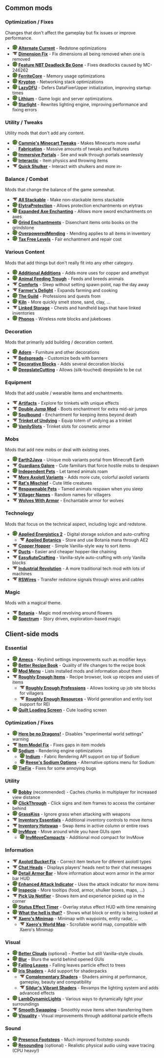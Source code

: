 ## Common mods

### Optimization / Fixes

Changes that don't affect the gameplay but fix issues or improve performance.

- ![](icon/mr.png) **[Alternate Current]** - Redstone optimizations
- ![](icon/cf.png) **[Dimension Fix]** - Fix dimensions all being removed when one is removed
- ![](icon/mr.png) **[Feature NBT Deadlock Be Gone]** - Fixes deadlocks caused by MC-246262
- ![](icon/mr.png) **[FerriteCore]** - Memory usage optimizations
- ![](icon/mr.png) **[Krypton]** - Networking stack optimizations
- ![](icon/mr.png) **[LazyDFU]** - Defers DataFixerUpper initialization, improving startup times
- ![](icon/mr.png) **[Lithium]** - Game logic and server optimizations
- ![](icon/mr.png) **[Starlight]** - Rewrites lighting engine, improving performance and fixing errors

[Alternate Current]: https://modrinth.com/mod/alternate-current
[Dimension Fix]: https://www.curseforge.com/minecraft/mc-mods/dimension-fix-some-forge-patches-ported
[Feature NBT Deadlock Be Gone]: https://modrinth.com/mod/feature-nbt-deadlock-be-gone
[FerriteCore]: https://modrinth.com/mod/ferrite-core
[Krypton]: https://modrinth.com/mod/krypton
[LazyDFU]: https://modrinth.com/mod/lazydfu
[Lithium]: https://modrinth.com/mod/lithium
[Starlight]: https://modrinth.com/mod/starlight

### Utility / Tweaks

Utility mods that don't add any content.

- ![](icon/mr.png) **[Cammie's Minecart Tweaks]** - Makes Minecarts more useful
- ![](icon/gh.png) **[Fabrication]** - Massive amounts of tweaks and features
- ![](icon/mr.png) **[Immersive Portals]** - See and walk through portals seamlessly
- ![](icon/mr.png) **[Interactic]** - Item physics and throwing items
- ![](icon/cf.png) **[Quick Shulker]** - Interact with shulkers and more in-

[Cammie's Minecart Tweaks]: https://modrinth.com/mod/cammies-minecart-tweaks
[Fabrication]: https://github.com/unascribed/Fabrication
[Immersive Portals]: https://modrinth.com/mod/immersiveportals
[Interactic]: https://modrinth.com/mod/interactic
[Quick Shulker]: https://www.curseforge.com/minecraft/mc-mods/quick-shulker

### Balance / Combat

Mods that change the balance of the game somewhat.

- ![](icon/cf.png) **[All Stackable]** - Make non-stackable items stackable
- ![](icon/mr.png) **[ElytraProtection]** - Allows protection enchantments on elytras
- ![](icon/mr.png) **[Expanded Axe Enchanting]** - Allows more sword enchantments on axes
- ![](icon/mr.png) **[Grind Enchantments]** - Disenchant items onto books on the grindstone
- ![](icon/mr.png) **[OverpoweredMending]** - Mending applies to all items in inventory
- ![](icon/mr.png) **[Tax Free Levels]** - Fair enchantment and repair cost

[All Stackable]: https://www.curseforge.com/minecraft/mc-mods/all-stackable
[ElytraProtection]: https://modrinth.com/mod/elytraprotection
[Expanded Axe Enchanting]: https://modrinth.com/mod/expanded-axe-enchanting
[Grind Enchantments]: https://modrinth.com/mod/grind-enchantments
[OverpoweredMending]: https://modrinth.com/mod/overpoweredmending
[Tax Free Levels]: https://modrinth.com/mod/tax-free-levels

### Various Content

Mods that add things but don't really fit into any other category.

- ![](icon/mr.png) **[Additional Additions]** - Adds more uses for copper and amethyst
- ![](icon/mr.png) **[Animal Feeding Trough]** - Feeds and breeds animals
- ![](icon/cf.png) **[Comforts]** - Sleep without setting spawn point, nap the day away
- ![](icon/cf.png) **[Farmer's Delight]** - Expands farming and cooking
- ![](icon/mr.png) **[The Guild]** - Professions and quests from
- ![](icon/mr.png) **[Kiln]** - More quickly smelt stone, sand, clay, ...
- ![](icon/cf.png) **[Linked Storage]** - Chests and handheld bags that have linked inventories
- ![](icon/mr.png) **[Phonos]** - Wireless note blocks and jukeboxes

[Additional Additions]: https://modrinth.com/mod/addadd
[Animal Feeding Trough]: https://modrinth.com/mod/animal_feeding_trough
[Comforts]: https://www.curseforge.com/minecraft/mc-mods/comforts-fabric
[Farmer's Delight]: https://www.curseforge.com/minecraft/mc-mods/farmers-delight-fabric
[The Guild]: https://modrinth.com/mod/guild
[Kiln]: https://modrinth.com/mod/kiln
[Linked Storage]: https://www.curseforge.com/minecraft/mc-mods/linked-storage
[Phonos]: https://modrinth.com/mod/phonos

### Decoration

Mods that primarily add building / decoration content.

- ![](icon/mr.png) **[Adorn]** - Furniture and other decorations
- ![](icon/cf.png) **[Bedspreads]** - Customize beds with banners
- ![](icon/cf.png) **[Decorative Blocks]** - Adds several decoration blocks
- ![](icon/mr.png) **[DeepslateCutting]** - Allows (silk-touched) deepslate to be cut

[Adorn]: https://modrinth.com/mod/adorn
[Bedspreads]: https://www.curseforge.com/minecraft/mc-mods/bedspreads-fabric
[Decorative Blocks]: https://www.curseforge.com/minecraft/mc-mods/decorative-blocks
[DeepslateCutting]: https://modrinth.com/mod/deepslatecutting

### Equipment

Mods that add usable / wearable items and enchantments.

- ![](icon/cf.png) **[Artifacts]** - Explore for trinkets with unique effects
- ![](icon/cf.png) **[Double Jump Mod]** - Boots enchantment for extra mid-air jumps
- ![](icon/mr.png) **[Soulbound]** - Enchantment for keeping items beyond death
- ![](icon/cf.png) **[Trinket of Undying]** - Equip totem of undying as a trinket
- ![](icon/mr.png) **[VanilySlots]** - Trinket slots for cosmetic armor

[Artifacts]: https://www.curseforge.com/minecraft/mc-mods/artifacts-fabric
[Double Jump Mod]: https://www.curseforge.com/minecraft/mc-mods/double-jump-mod
[Soulbound]: https://modrinth.com/mod/soulbound
[Trinket of Undying]: https://www.curseforge.com/minecraft/mc-mods/trinket-of-undying-fabric
[VanilySlots]: https://modrinth.com/mod/vanity

### Mobs

Mods that add new mobs or deal with existing ones.

- ![](icon/mr.png) **[Earth2Java]** - Unique mob variants portal from Minecraft Earth
- ![](icon/cf.png) **[Guardians Galore]** - Cute familiars that force hostile mobs to despawn
- ![](icon/mr.png) **[Independent Pets]** - Let tamed animals roam
- ![](icon/cf.png) **[More Axolotl Variants]** - Adds more cute, colorful axolotl variants
- ![](icon/cf.png) **[Rat's Mischief]** - Cute little creatures
- ![](icon/cf.png) **[Respawnable Pets]** - Tamed animals respawn when you sleep
- ![](icon/cf.png) **[Villager Names]** - Random names for villagers
- ![](icon/cf.png) **[Wolves With Armor]** - Enchantable armor for wolves

[Earth2Java]: https://modrinth.com/mod/earth2java
[Guardians Galore]: https://www.curseforge.com/minecraft/mc-mods/guardians-galore
[Independent Pets]: https://modrinth.com/mod/indypets
[More Axolotl Variants]: https://www.curseforge.com/minecraft/mc-mods/mavm
[Rat's Mischief]: https://www.curseforge.com/minecraft/mc-mods/rats-mischief
[Respawnable Pets]: https://www.curseforge.com/minecraft/mc-mods/respawnable-pets
[Villager Names]: https://www.curseforge.com/minecraft/mc-mods/villager-names-fabric-version
[Wolves With Armor]: https://www.curseforge.com/minecraft/mc-mods/wolves-with-armor

### Technology

Mods that focus on the technical aspect, including logic and redstone.

- ![](icon/mr.png) **[Applied Energistics 2]** - Digital storage solution and auto-crafting
  - ![](icon/cf.png) **[Applied Botanics]** - Store and use Botania mana through AE2
- ![](icon/cf.png) **[Copper Hopper]** - Simple Vanilla-style way to sort items
- ![](icon/cf.png) **[Ducts]** - Easier and cheaper hopper-like chaining
- ![](icon/cf.png) **[EasyAutoCrafting]** - Vanilla-style auto-crafting with only Vanilla blocks
- ![](icon/cf.png) **[Industrial Revolution]** - A more traditional tech mod with lots of machines
- ![](icon/cf.png) **[RSWires]** - Transfer redstone signals through wires and cables

[Applied Energistics 2]: https://modrinth.com/mod/ae2
[Applied Botanics]: https://www.curseforge.com/minecraft/mc-mods/applied-botanics-addon
[Copper Hopper]: https://www.curseforge.com/minecraft/mc-mods/copper-hopper
[Ducts]: https://www.curseforge.com/minecraft/mc-mods/ducts
[EasyAutoCrafting]: https://www.curseforge.com/minecraft/mc-mods/easyautocrafting
[Industrial Revolution]: https://www.curseforge.com/minecraft/mc-mods/industrial-revolution
[RSWires]: https://www.curseforge.com/minecraft/mc-mods/rswires

### Magic

Mods with a magical theme.

- ![](icon/cf.png) **[Botania]** - Magic mod revolving around flowers
- ![](icon/mr.png) **[Spectrum]** - Story driven, exploration-based magic

[Botania]: https://www.curseforge.com/minecraft/mc-mods/botania-fabric
[Spectrum]: https://modrinth.com/mod/spectrum


## Client-side mods

### Essential

- ![](icon/mr.png) **[Amecs]** - Keybind settings improvements such as modifier keys
- ![](icon/mr.png) **[Better Recipe Book]** - Quality of life changes to the recipe book
- ![](icon/mr.png) **[Mod Menu]** - Lists installed mods and information about them
- ![](icon/cf.png) **[Roughly Enough Items]** - Recipe browser, look up recipes and uses of items
  - ![](icon/cf.png) **[Roughly Enough Professions]** - Allows looking up job site blocks for villagers
  - ![](icon/cf.png) **[Roughly Enough Resources]** - World generation and entity loot support for REI
- ![](icon/mr.png) **[Quilt Loading Screen]** - Cute loading screen

[Amecs]: https://modrinth.com/mod/amecs
[Better Recipe Book]: https://modrinth.com/mod/brb
[Mod Menu]: https://modrinth.com/mod/modmenu
[Roughly Enough Items]: https://www.curseforge.com/minecraft/mc-mods/roughly-enough-items
[Roughly Enough Professions]: https://www.curseforge.com/minecraft/mc-mods/roughly-enough-professions-rep
[Roughly Enough Resources]: https://www.curseforge.com/minecraft/mc-mods/roughly-enough-resources
[Quilt Loading Screen]: https://modrinth.com/mod/quilt-loading-screen

### Optimization / Fixes

- ![](icon/mr.png) **[Here be no Dragons!]** - Disables "experimental world settings" warning
- ![](icon/cf.png) **[Item Model Fix]** - Fixes gaps in item models
- ![](icon/mr.png) **[Sodium]** - Rendering engine optimizations
  - ![](icon/mr.png) **[Indium]** - Fabric Rendering API support on top of Sodium
  - ![](icon/mr.png) **[Reese's Sodium Options]** - Alternative options menu for Sodium
- ![](icon/mr.png) **[TieFix]** - Fixes for some annoying bugs

[Here be no Dragons!]: https://modrinth.com/mod/here-be-no-dragons
[Item Model Fix]: https://www.curseforge.com/minecraft/mc-mods/item-model-fix
[Sodium]: https://modrinth.com/mod/sodium
[Indium]: https://modrinth.com/mod/indium
[Reese's Sodium Options]: https://modrinth.com/mod/reeses-sodium-options
[TieFix]: https://modrinth.com/mod/tiefix

### Utility

- ![](icon/mr.png) **[Bobby]** (recommended) - Caches chunks in multiplayer for increased view distance
- ![](icon/mr.png) **[ClickThrough]** - Click signs and item frames to access the container behind
- ![](icon/mr.png) **[GrassKiss]** - Ignore grass when attacking with weapons
- ![](icon/cf.png) **[Inventory Essentials]** - Additional inventory controls to move items
- ![](icon/cf.png) **[Inventory Hotswap]** - Swap items in active column or entire rows
- ![](icon/mr.png) **[InvMove]** - Move around while you have GUIs open
  - ![](icon/mr.png) **[InvMoveCompacts]** - Additional mod compact for InvMove

[Bobby]: https://modrinth.com/mod/bobby
[ClickThrough]: https://modrinth.com/mod/clickthrough
[GrassKiss]: https://modrinth.com/mod/grass-kiss
[Inventory Essentials]: https://www.curseforge.com/minecraft/mc-mods/inventory-essentials-fabric
[Inventory Hotswap]: https://www.curseforge.com/minecraft/mc-mods/inventory-hotswap
[InvMove]: https://modrinth.com/mod/invmove
[InvMoveCompacts]: https://modrinth.com/mod/invmovecompats

### Information

- ![](icon/cf.png) **[Axolotl Bucket Fix]** - Correct item texture for diferent axolotl types
- ![](icon/cf.png) **[Chat Heads]** - Displays players' heads next to their chat messages
- ![](icon/mr.png) **[Detail Armor Bar]** - More information about worn armor in the armor bar HUD
- ![](icon/mr.png) **[Enhanced Attack Indicator]** - Uses the attack indicator for more items
- ![](icon/mr.png) **[Inspecio]** - More tooltips (food, armor, shulker boxes, maps, ...)
- ![](icon/cf.png) **[Pick Up Notifier]** - Shows item and experience picked up in the corner
- ![](icon/mr.png) **[Status Effect Timer]** - Overlay status effect HUD with time remaining
- ![](icon/mr.png) **[What the hell is that?]** - Shows what block or entity is being looked at
- ![](icon/cf.png) **[Xaero's Minimap]** - Minimap with waypoints, entity radar, ...
  - ![](icon/cf.png) **[Xaero's World Map]** - Scrollable world map, compatible with Xaero's Minimap

[Axolotl Bucket Fix]: https://www.curseforge.com/minecraft/mc-mods/axolotl-bucket-fix
[Chat Heads]: https://www.curseforge.com/minecraft/mc-mods/chat-heads
[Detail Armor Bar]: https://modrinth.com/mod/detail-armor-bar
[Enhanced Attack Indicator]: https://modrinth.com/mod/enhanced-attack-indicator
[Inspecio]: https://modrinth.com/mod/inspecio
[Pick Up Notifier]: https://www.curseforge.com/minecraft/mc-mods/pick-up-notifier-fabric
[Status Effect Timer]: https://modrinth.com/mod/statuseffecttimer
[What the hell is that?]: https://modrinth.com/mod/wthit
[Xaero's Minimap]: https://www.curseforge.com/minecraft/mc-mods/xaeros-minimap
[Xaero's World Map]: https://www.curseforge.com/minecraft/mc-mods/xaeros-world-map

### Visual

- ![](icon/mr.png) **[Better Clouds]** (optional) - Prettier but still Vanilla-style clouds
- ![](icon/mr.png) **[Blur]** - Blurs the world behind opened GUIs
- ![](icon/mr.png) **[Falling Leaves]** - Falling leaves particle effect to trees
- ![](icon/mr.png) **[Iris Shaders]** - Add support for shaderpacks
  - ![](icon/cf.png) **[Complementary Shaders]** - Shaders aiming at performance, gameplay, beauty and compatibility
  - ![](icon/cf.png) **[Sildur's Vibrant Shaders]** - Revamps the lighting system and adds advanced effects
- ![](icon/mr.png) **[LambDynamicLights]** - Various ways to dynamically light your surroundings
- ![](icon/cf.png) **[Smooth Swapping]** - Smoothly move items when transferring them
- ![](icon/mr.png) **[Visuality]** - Visual improvements through additional particle effects

[Better Clouds]: https://modrinth.com/mod/better-clouds
[Blur]: https://modrinth.com/mod/blur-fabric
[Falling Leaves]: https://modrinth.com/mod/fallingleaves
[Iris Shaders]: https://modrinth.com/mod/iris
[Complementary Shaders]: https://www.curseforge.com/minecraft/customization/complementary-shaders
[Sildur's Vibrant Shaders]: https://www.curseforge.com/minecraft/customization/sildurs-vibrant-shaders
[LambDynamicLights]: https://modrinth.com/mod/lambdynamiclights
[Smooth Swapping]: https://www.curseforge.com/minecraft/mc-mods/smooth-swapping
[Visuality]: https://modrinth.com/mod/visuality

### Sound

- ![](icon/mr.png) **[Presence Footsteps]** - Much improved footstep sounds
- ![](icon/mr.png) **[Resounding]** (optional) - Realistic physical audio using wave tracing (CPU heavy!)

[Presence Footsteps]: https://modrinth.com/mod/presence-footsteps
[Resounding]: https://modrinth.com/mod/resounding


